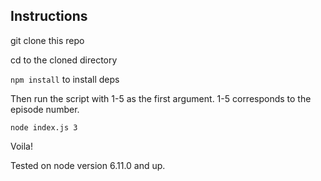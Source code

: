 ## Instructions

git clone this repo

cd to the cloned directory

`npm install` to install deps

Then run the script with 1-5 as the first argument. 1-5 corresponds to the episode number.

`node index.js 3`

Voila!

Tested on node version 6.11.0 and up.

